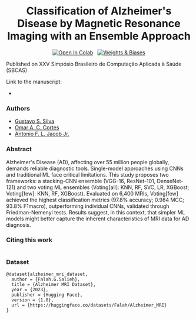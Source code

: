 <h1 align="center">
  <br>
   Classification of Alzheimer's Disease by Magnetic Resonance Imaging with an Ensemble Approach
  <br>
</h1>

<p align="center">
  <a href="https://colab.research.google.com/drive/1YDYlQTR0PTn49DHRDMpXE_wpvTR3HWir?usp=sharing" target="_blank" rel="noopener noreferrer"><img src="https://colab.research.google.com/assets/colab-badge.svg" alt="Open In Colab"></a>
  &nbsp;
  <a href="https://wandb.ai/gustaph/sbcas-ensemble/" target="_blank" rel="noopener noreferrer"><img src="https://img.shields.io/badge/Weights_&_Biases-FFCC33?logo=weightsandbiases&logoColor=black" alt="Weights & Biases"></a>
</p>
</p>

Published on XXV Simpósio Brasileiro de Computação Aplicada à Saúde (SBCAS)

Link to the manuscript:

- 

### Authors

- [Gustavo S. Silva]()
- [Omar A. C. Cortes]()
- [Antonio F. L. Jacob Jr.]()

### Abstract
Alzheimer's Disease (AD), affecting over 55 million people globally, demands reliable diagnostic tools. Single-model approaches using CNNs and traditional ML face critical limitations. This study proposes two frameworks: a stacking-CNN ensemble (VGG-16, ResNet-101, DenseNet-121) and two voting ML ensembles (Voting[all]: KNN, RF, SVC, LR, XGBoost; Voting[few]: KNN, RF, XGBoost). Evaluated on 6,400 MRIs, Voting[few] achieved the highest classification metrics (97.8\% accuracy; 0.984 MCC; 93.8\% F1macro), outperforming individual CNNs, validated through Friedman-Nemenyi tests. Results suggest, in this context, that simpler ML models might better capture the inherent characteristics of MRI data for AD diagnosis.

### Citing this work
```

```

### Dataset
```
@dataset{alzheimer_mri_dataset,
  author = {Falah.G.Salieh},
  title = {Alzheimer MRI Dataset},
  year = {2023},
  publisher = {Hugging Face},
  version = {1.0},
  url = {https://huggingface.co/datasets/Falah/Alzheimer_MRI}
}
```
